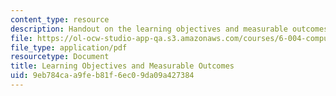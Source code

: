 ```yaml
---
content_type: resource
description: Handout on the learning objectives and measurable outcomes of the course.
file: https://ol-ocw-studio-app-qa.s3.amazonaws.com/courses/6-004-computation-structures-spring-2009/9eb784caa9feb81f6ec09da09a427384_MIT6_004s09_syll_objectives.pdf
file_type: application/pdf
resourcetype: Document
title: Learning Objectives and Measurable Outcomes
uid: 9eb784ca-a9fe-b81f-6ec0-9da09a427384
---
```

